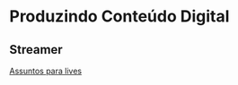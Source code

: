 # Produzindo Conteúdo Digital

## Streamer

[Assuntos para lives](/Streamer/assuntos-para-lives.md)
